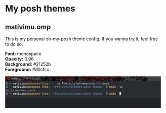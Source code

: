 # My posh themes

<h2>mativimu.omp</h2>
<p>This is my personal oh-my-posh theme config. If you wanna try it, feel free to do so.</p>

<p><strong>Font:</strong> monospace<br>
  <strong>Opacity:</strong> 0.96<br>
<strong>Background:</strong> #21252b<br>
<strong>Foreground:</strong> #d0cfcc</p>


<img src="./assets/img/mativimu-prompt.png"></img>
